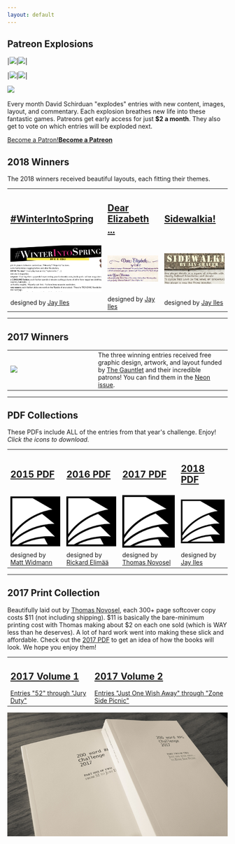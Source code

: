 ```yaml
---
layout: default
---
```


## Patreon Explosions

|[<img class="prize" src="{{site.url}}/assets/explosions/ForCityCoin.png">]({{site.url}}/assets/explosions/ForCityCoin.pdf)|[<img class="prize" src="{{site.url}}/assets/explosions/Drink_Tea_Forget.png">]({{site.url}}/assets/explosions/Drink_Tea_Forget.pdf)|

|[<img class="prize" src="{{site.url}}/assets/explosions/wizards.png">]({{site.url}}/assets/explosions/MetalWizards.pdf)|[<img class="prize" src="{{site.url}}/assets/explosions/Feelings.jpg">]({{site.url}}/assets/explosions/Feelings.pdf)|

[<img class="prize" src="{{site.url}}/assets/explosions/DeathBattle.png">]({{site.url}}/assets/explosions/DeathBattle.pdf)

Every month David Schirduan "explodes" entries with new content, images, layout, and commentary. Each explosion breathes new life into these fantastic games. Patreons get early access for just **$2 a month**. They also get to vote on which entries will be exploded next.

<a href="https://www.patreon.com/bePatron?u=49285" data-patreon-widget-type="become-patron-button">Become a Patron!</a><script async src="https://c6.patreon.com/becomePatronButton.bundle.js"></script>[**Become a Patreon**](https://www.patreon.com/davidschirduan)

## 2018 Winners
The 2018 winners received beautiful layouts, each fitting their themes.
<table>
<tr>
<td id="centeredText"><a href="https://200wordrpg.github.io/assets/WinterIntoSpring.pdf"><h2>#WinterIntoSpring</h2></a></td>
<td id="centeredText"><a href="https://200wordrpg.github.io/assets/DearElizabeth.pdf"><h2>Dear Elizabeth ...</h2></a></td>
<td id="centeredText"><a href="https://200wordrpg.github.io/assets/Sidewalkia.pdf"><h2>Sidewalkia!</h2></a></td>
</tr>
<tr>
<td><a href="https://200wordrpg.github.io/assets/WinterIntoSpring.pdf"><img class="prize"  src="/assets/images/WinterIntoSpring.png"/></a></td>
<td><a href="https://200wordrpg.github.io/assets/DearElizabeth.pdf"><img class="prize"  src="/assets/images/DearElizabeth.png"/></a></td>
<td><a href="https://200wordrpg.github.io/assets/Sidewalkia.pdf"><img class="prize"  src="/assets/images/Sidewalkia.png"/></a></td>
</tr>
<tr>
<td id="centeredText">designed by <a href="https://www.patreon.com/Ufopress/overview">Jay Iles</a></td>
<td id="centeredText">designed by <a href="https://www.patreon.com/Ufopress/overview">Jay Iles</a></td>
<td id="centeredText">designed by <a href="https://www.patreon.com/Ufopress/overview">Jay Iles</a></td>
</tr>
</table>

<hr>

## 2017 Winners

<table>
<tr>
<td style="width:33%;"><a href="http://www.drivethrurpg.com/product/237701/Codex--Neon-Jul-2017"><img class="prize" src="{{site.url}}/assets/images/prizes/codexneon.png"></a></td>
<td style="width:50%;">The three winning entries received free graphic design, 
artwork, and layout funded by <a href="https://www.patreon.com/gauntlet">The Gauntlet</a> and their 
incredible patrons! You can find them in the <a href="http://www.drivethrurpg.com/product/237701/Codex--Neon-Jul-2017">Neon issue</a>.</td>
</tr>
</table>

<hr>

## PDF Collections
These PDFs include ALL of the entries from that year's challenge. Enjoy! *Click the icons to download.*
<table>
<tr>
<td id="centeredText"><a href="https://200wordrpg.github.io/assets/2015_AllEntries.pdf"><h2>2015 PDF</h2></a></td>
<td id="centeredText"><a href="https://200wordrpg.github.io/assets/2016_AllEntries.pdf"><h2>2016 PDF</h2></a></td>
<td id="centeredText"><a href="https://200wordrpg.github.io/assets/2017_AllEntries.pdf"><h2>2017 PDF</h2></a></td>
<td id="centeredText"><a href="https://200wordrpg.github.io/assets/200wRPG2018Omnibus.pdf"><h2>2018 PDF</h2></a></td>
</tr>
<tr>
<td><a href="https://200wordrpg.github.io/assets/2015_AllEntries.pdf"><img src="/assets/images/papers.png"/></a></td>
<td><a href="https://200wordrpg.github.io/assets/2016_AllEntries.pdf"><img src="/assets/images/papers.png"/></a></td>
<td><a href="https://200wordrpg.github.io/assets/2017_AllEntries.pdf"><img src="/assets/images/papers.png"/></a></td>
<td><a href="https://200wordrpg.github.io/assets/200wRPG2018Omnibus.pdf"><img src="/assets/images/papers.png"/></a></td>
</tr>
<tr>
<td id="centeredText">designed by <a href="https://about.me/mattwidmann">Matt Widmann</a></td>
<td id="centeredText">designed by <a href="https://plus.google.com/u/0/116235159947041206206/posts">Rickard Elimää</a></td>
<td id="centeredText">designed by <a href="http://thomas-novosel.com/">Thomas Novosel</a></td>
<td id="centeredText">designed by <a href="https://www.patreon.com/Ufopress/overview">Jay Iles</a></td>
</tr>
</table>

<hr>

## 2017 Print Collection
Beautifully laid out by <a href="http://thomas-novosel.com/">Thomas Novosel</a>, each  300+ page softcover copy costs $11 (not including shipping). $11 is basically the bare-minimum printing cost with Thomas making about $2 on each one sold (which is WAY less than he deserves).  A lot of hard work went into making these slick and affordable. Check out the [2017 PDF](https://200wordrpg.github.io/assets/2017_AllEntries.pdf) to get an idea of how the books will look. We hope you enjoy them!

<table>
<tr>
<td id="centeredText" colspan="2"><a href="http://www.lulu.com/shop/many-contributors/200-word-rpg-challenge-2017-vol1-of-2/paperback/product-23195071.html"><h2>2017 Volume 1</h2>Entries "52" through "Jury Duty"</a></td>
<td id="centeredText" colspan="2"><a href="http://www.lulu.com/shop/many-contributors/200-word-rpg-challenge-2017-vol2-of-2/paperback/product-23195064.html"><h2>2017 Volume 2</h2>Entries "Just One Wish Away" through "Zone Side Picnic"</a></td>
</tr>
</table>

![print4.jpg](/assets/images/print4.jpg)
